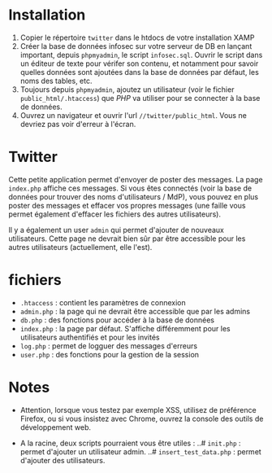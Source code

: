 # Installation

1. Copier le répertoire `twitter` dans le htdocs de votre installation XAMP
2. Créer la base de données infosec sur votre serveur de DB en lançant important, depuis `phpmyadmin`, le script `infosec.sql`. Ouvrir le script dans un éditeur de texte pour vérifer son contenu, et notamment pour savoir quelles données sont ajoutées dans la base de données par défaut, les noms des tables, etc.
3. Toujours depuis `phpmyadmin`, ajoutez un utilisateur (voir le fichier `public_html/.htaccess`) que *PHP* va utiliser pour se connecter à la base de données.
4. Ouvrez un navigateur et ouvrir l'url `//twitter/public_html`. Vous ne devriez pas voir d'erreur à l'écran.

# Twitter

Cette petite application permet d'envoyer de poster des messages. La page `index.php` affiche ces messages. Si vous êtes connectés (voir la base de données pour trouver des noms d'utilisateurs / MdP), vous pouvez en plus poster des messages et effacer vos propres messages (une faille vous permet également d'effacer les fichiers des autres utilisateurs).

Il y a également un user `admin` qui permet d'ajouter de nouveaux utilisateurs. Cette page ne devrait bien sûr par être accessible pour les autres utilisateurs (actuellement, elle l'est).

# fichiers

* `.htaccess` : contient les paramètres de connexion
* `admin.php` : la page qui ne devrait être accessible que par les admins
* `db.php` : des fonctions pour accéder à la base de données
* `index.php` : la page par défaut. S'affiche différemment pour les utilisateurs authentifiés et pour les invités
* `log.php` : permet de logguer des messages d'erreurs
* `user.php` : des fonctions pour la gestion de la session

# Notes

* Attention, lorsque vous testez par exemple XSS, utilisez de préférence Firefox, ou si vous insistez avec Chrome, ouvrez la console des outils de développement web.

* A la racine, deux scripts pourraient vous être utiles :
..# `init.php` : permet d'ajouter un utilisateur admin.
..# `insert_test_data.php` : permet d'ajouter des utilisateurs.
